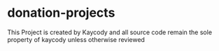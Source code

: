 # donation-projects
This Project is created by Kaycody and all source code remain the sole property of kaycody unless otherwise reviewed
